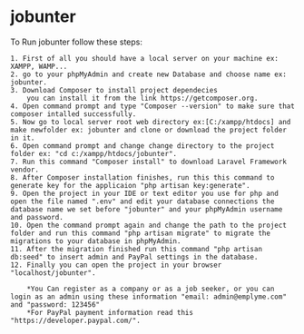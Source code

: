 # jobunter

To Run jobunter follow these steps:

	1. First of all you should have a local server on your machine ex: XAMPP, WAMP...
	2. go to your phpMyAdmin and create new Database and choose name ex: jobunter.
	3. Download Composer to install project dependecies
		you can install it from the link https://getcomposer.org.
	4. Open command prompt and type "Composer --version" to make sure that composer intalled successfully.
	5. Now go to local server root web directory ex:[C:/xampp/htdocs] and make newfolder ex: jobunter and clone or download the project folder in it.
	6. Open command prompt and change change directory to the project folder ex: "cd c:/xampp/htdocs/jobunter".
	7. Run this command "Composer install" to download Laravel Framework vendor.
	8. After Composer installation finishes, run this this command to generate key for the applicaion "php artisan key:generate".
	9. Open the project in your IDE or text editor you use for php and open the file named ".env" and edit your database connections the database name we set before "jobunter" and your phpMyAdmin username and password.
	10. Open the command prompt again and change the path to the project folder and run this command "php artisan migrate" to migrate the migrations to your database in phpMyAdmin.
	11. After the migration finished run this command "php artisan db:seed" to insert admin and PayPal settings in the database.
	12. Finally you can open the project in your browser "localhost/jobunter".

		*You Can register as a company or as a job seeker, or you can login as an admin using these information "email: admin@emplyme.com" and "password: 123456"
		*For PayPal payment information read this "https://developer.paypal.com/".  